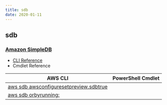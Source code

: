 ```yaml
---
title: sdb
date: 2020-01-11
---
```


## sdb

### [Amazon SimpleDB](https://aws.amazon.com/simpledb/)

* [CLI Reference](https://docs.aws.amazon.com/cli/latest/reference/sdb/index.html)
* Cmdlet Reference

|AWS CLI|PowerShell Cmdlet|
|----|----|
|[aws sdb awsconfiguresetpreview.sdbtrue](https://docs.aws.amazon.com/cli/latest/reference/sdb/awsconfiguresetpreview.sdbtrue.html)||
|[aws sdb orbyrunning:](https://docs.aws.amazon.com/cli/latest/reference/sdb/orbyrunning:.html)||

